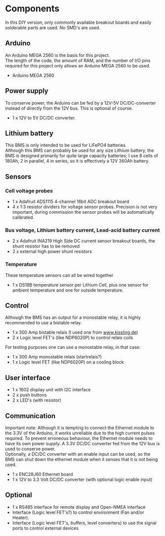 # Components
In this DIY version, only commonly available breakout boards and easily solderable parts are used. No SMD's are used.

## Arduino
An Arduino MEGA 2560 is the basis for this project.<br>
The length of the code, the amount of RAM, and the number of I/O pins required for this project only allows an Arduino MEGA 2560 to be used.<br>
- Arduino MEGA 2560

## Power supply
To conserve power, the Arduino can be fed by a 12V-5V DC/DC-converter instead of directly from the 12V bus. This is optional of course.
- 1 x 12V to 5V DC/DC converter.

## Lithium battery
This BMS is only intended to be used for LiFePO4 batteries.<br>
Although this BMS can probably be used for any size Lithium battery, the BMS is designed primarily for quite large capacity batteries; I use 8 cells of 180Ah, 2 in parallel, 4 in series, so it is effectively a 12V 360Ah battery.

## Sensors
### Cell voltage probes
- 1 x Adafruit ADS1115 4-channel 16bit ADC breakout board
- 4 x 1:3 resistor dividers for voltage sensor probes. Precision is not very important, during commission the sensor probes will be automatically calibrated.

### Bus voltage, Lithium battery current, Lead-acid battery current
- 2 x Adafruit INA219 High Side DC current sensor breakout boards, the shunt resistor has to be removed
- 2 x external high power shunt resistors

### Temperature
These temperature sensors can all be wired together
- 1 x DS18B temperature sensor per Lithium Cell, plus one sensor for ambient temperature and one for outside temperature.

## Control
Although the BMS has an output for a monostable relay, it is highly recommended to use a bistable relay.
- 1 x 300 Amp bistable relais (I used one from www.kissling.de)
- 2 x Logic level FET's (like NDP6020P) to control relais coils

For testing purposes one can use a monostable relay, in that case:
- 1 x 300 Amp monostable relais (startrelais?)
- 1 x Logic level FET (like NDP6020P) on a cooling block

## User interface
- 1 x 1602 display unit with I2C interface
- 2 x push buttons
- 2 x LED's (with resistor)

## Communication
Important note: Although it is tempting to connect the Ethernet module to the 3.3V of the Arduino, it works unreliable due to the high current pulses required.
To prevent erroneous behaviour, the Ethernet module needs to have its own power supply. A 3.3V DC/DC converter fed from the 12V bus is used to conserve power.<br>
Optionally, a DC/DC converter with an enable input can be used, so the BMS can shut down the ethernet module when it senses that it is not being used.
- 1 x ENC28J60 Ethernet board
- 1 x 12V to 3.3 Volt DC/DC converter (with optional logic enable input)

## Optional
- 1 x RS485 interface for remote display and Open-NMEA interface
- Interface (Logic level FET's?) to control environment (Fan and/or Heater).
- Interface (Logic level FET's, buffers, level converters) to use the signal ports to control external devices
